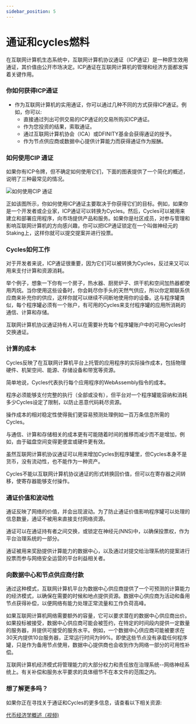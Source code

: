 ```yaml
---
sidebar_position: 5
---
```


#  通证和cycles燃料

在互联网计算机生态系统中，互联网计算机协议通证（ICP通证）是一种原生效用通证，其价值由公开市场决定。ICP通证在互联网计算机的管理和经济方面都发挥着关键作用。

### 你如何获得ICP通证

+ 作为互联网计算机的实用通证，你可以通过几种不同的方式获得ICP通证。例如，你可以:
    + 直接通过列出可供交易的ICP通证的交易所购买ICP通证。
    + 作为您投资的结果，索取通证。
    + 通过互联网计算机协会（ICA）或DFINITY基金会获得通证的授予。
    + 作为节点供应商或数据中心提供计算能力而获得通证作为报酬。

### 如何使用CIP 通证

如果你有ICP令牌，但不确定如何使用它们，下面的图表提供了一个简化的概述，说明了三种最常见的情况。

![如何使用CIP 通证](https://gateway.pinata.cloud/ipfs/QmTz922jUcF9u3PFxpAhuSHUhwfLyc8k3E6VE3pPTwAQaS)


正如该图所示，你如何使用ICP通证主要取决于你获得它们的目标。例如，如果你是一个开发者或企业家，ICP通证可以转换为Cycles。然后，Cycles可以被用来建立和部署应用程序，向市场提供产品和服务。如果你是社区成员，对参与管理和影响互联网计算机的方向感兴趣，你可以把ICP通证锁定在一个叫做神经元的Staking上，这样你就可以提交提案并进行投票。

### Cycles如何工作

对于开发者来说，ICP通证很重要，因为它们可以被转换为Cycles，反过来又可以用来支付计算和资源消耗。

举个例子，想象一下你有一个房子，热水器、厨房炉子、烘干机和空间加热器都使用丙烷。当你使用这些设备时，你会耗尽你手头的天然气供应，所以你定期联系供应商来补充你的供应，这样你就可以继续不间断地使用你的设备。这与程序罐类似，每个程序罐必须有一个账户，有可用的Cycles来支付程序罐的应用所消耗的通信、计算和存储。

互联网计算机协议通证持有人可以在需要补充每个程序罐账户中的可用Cycles时交换通证。


### 计算的成本

Cycles反映了在互联网计算机平台上托管的应用程序的实际操作成本，包括物理硬件、机架空间、能源、存储设备和带宽等资源。

简单地说，Cycles代表执行每个应用程序的WebAssembly指令的成本。

程序必须能够支付完整的执行（全部或没有），但平台对一个程序罐能容纳和消耗多少Cycles设定了限制，以防止恶意代码耗尽资源。

操作成本的相对稳定性使得我们更容易预测处理例如一百万条信息所需的Cycles。

与通信、计算和存储相关的成本更有可能随着时间的推移而减少而不是增加，例如，由于磁盘空间变得更便宜或硬件更有效。

虽然互联网计算机协议通证可以用来增加Cycles到程序罐里，但Cycles本身不是货币，没有流动性，也不能作为一种资产。

Cycles不能以互联网计算机协议通证的形式转换回价值，但可以在寄存器之间转移，使寄存器能够支付操作。


### 通证价值和波动性


通证反映了网络的价值，并会出现波动。为了防止通证价值影响程序罐可以处理的信息数量，通证不被用来直接支付网络资源。

通证可以在通证持有者之间交换，或锁定在神经元(NNS)中，以确保投票权，作为平台治理系统的一部分。

通证被用来奖励提供计算能力的数据中心，以及通过对提交给治理系统的提案进行投票而参与网络安全运营的平台利益相关者。


### 向数据中心和节点供应商付款

通过这种模式，互联网计算机平台为数据中心供应商提供了一个可预测的计算能力的经济模式，以确保在需要的时候和地点提供资源。数据中心供应商为活动和备用节点获得补偿，以便网络有能力处理正常流量和工作负荷高峰。

如果互联网计算机网络需要额外的容量，它可以要求潜在的数据中心供应商出价。如果投标被接受，数据中心供应商可能会被签约，在特定的时间段内提供一定数量的服务器，并提供可接受的服务水平。例如，一个数据中心供应商可能被要求在30天内提供10台服务器，正常运行时间为99%。即使这些节点没有承载任何程序罐，只是作为备用节点使用，数据中心提供商也会收到作为网络一部分的可用性补偿。

互联网计算机经济模式将管理能力的大部分权力和责任放在治理系统--网络神经系统上。有关补偿和服务水平要求的具体细节不在本文件的范围之内。


### 想了解更多吗？

如果你正在寻找关于通证和Cycles的更多信息，请查看以下相关资源:

[代币经济学概述（视频)](https://www.youtube.com/watch?v=H2p5q0PR2pc)